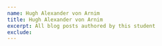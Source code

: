 ```yaml
---
name: Hugh Alexander von Arnim
title: Hugh Alexander von Arnim
excerpt: All blog posts authored by this student
exclude:
--- 
```

